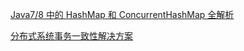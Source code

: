 [Java7/8 中的 HashMap 和 ConcurrentHashMap 全解析](https://javadoop.com/post/hashmap)

[分布式系统事务一致性解决方案](分布式系统事务一致性解决方案.md)
